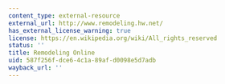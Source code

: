 ```yaml
---
content_type: external-resource
external_url: http://www.remodeling.hw.net/
has_external_license_warning: true
license: https://en.wikipedia.org/wiki/All_rights_reserved
status: ''
title: Remodeling Online
uid: 587f256f-dce6-4c1a-89af-d0098e5d7adb
wayback_url: ''
---
```

